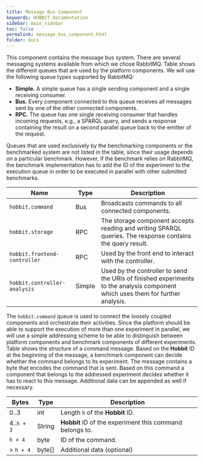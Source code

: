 ```yaml
---
title: Message Bus Component
keywords: HOBBIT Documentation
sidebar: main_sidebar
toc: false
permalink: message_bus_component.html
folder: docs
---
```


This component contains the message bus system.
There are several messaging systems available from which we chose RabbitMQ.
Table shows the different queues that are used by the platform components.
We will use the following queue types supported by RabbitMQ:
* **Simple.** A simple queue has a single sending component and a single receiving consumer.
* **Bus.** Every component connected to this queue receives all messages sent by one of the other connected components.
* **RPC.** The queue has one single receiving consumer that handles incoming requests, e.g., a SPARQL query, and sends a response containing the result on a second parallel queue back to the emitter of the request.

Queues that are used exclusively by the benchmarking components or the benchmarked system are not listed in the table, since their usage depends on a particular benchmark.
However, if the benchmark relies on RabbitMQ, the benchmark implementation has to add the ID of the experiment to the execution queue in order to be executed in parallel with other submitted benchmarks.

**Name** | **Type** | **Description**
-------- | -------- | ---------------
`hobbit.command` | Bus | Broadcasts commands to all connected components.
`hobbit.storage` | RPC | The storage component accepts reading and writing SPARQL queries. The response contains the query result.
`hobbit.frontend-controller` | RPC | Used by the front end to interact with the controller.
`hobbit.controller-analysis` | Simple | Used by the controller to send the URIs of finished experiments to the analysis component which uses them for further analysis.

The `hobbit.command` queue is used to connect the loosely coupled components and orchestrate their activities.
Since the platform should be able to support the execution of more than one experiment in parallel, we will use a simple addressing scheme to be able to distinguish between platform components and benchmark components of different experiments.
Table shows the structure of a command message.
Based on the **Hobbit** ID at the beginning of the message, a benchmark component can decide whether the command belongs to its experiment.
The message contains a byte that encodes the command that is sent.
Based on this command a component that belongs to the addressed experiment decides whether it has to react to this message.
Additional data can be appended as well if necessary.

**Bytes** | **Type** | **Description**
--------- | -------- | ---------------
0..3 | int | Length `h` of the **Hobbit** ID.
4..`h + 3` | String | **Hobbit** ID of the experiment this command belongs to.
`h + 4` | byte | ID of the command.
> `h + 4` | byte[] | Additional data (optional)
